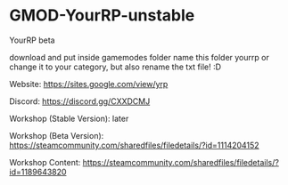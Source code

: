 # GMOD-YourRP-unstable
YourRP beta

download and put inside gamemodes folder
name this folder yourrp or change it to your category, but also rename the txt file! :D


Website:                    https://sites.google.com/view/yrp

Discord:                    https://discord.gg/CXXDCMJ

Workshop (Stable Version):  later

Workshop (Beta Version):    https://steamcommunity.com/sharedfiles/filedetails/?id=1114204152

Workshop Content:           https://steamcommunity.com/sharedfiles/filedetails/?id=1189643820
